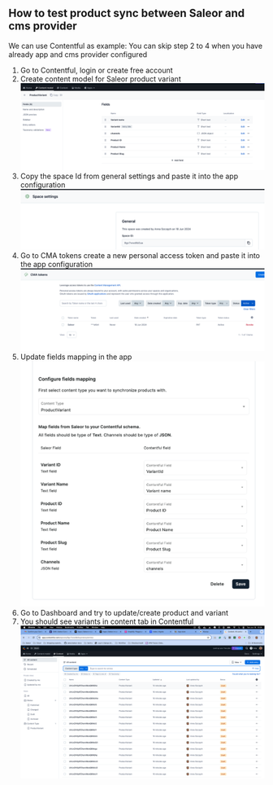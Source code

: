 ## How to test product sync between Saleor and cms provider

We can use Contentful as example:
You can skip step 2 to 4 when you have already app and cms provider configured

1. Go to Contentful, login or create free account
2. Create content model for Saleor product variant
   ![content-types.png](images/content-types.png)
3. Copy the space Id from general settings and paste it into the app configuration
   ![space-id/png](images/space-id.png)
4. Go to CMA tokens create a new personal access token and paste it into the app configuration
   ![cms-token.png](images/cms-token.png)
5. Update fields mapping in the app
   ![field-mapping.png](images/field-mapping.png)
6. Go to Dashboard and try to update/create product and variant
7. You should see variants in content tab in Contentful
   ![content.png](images/content.png)
